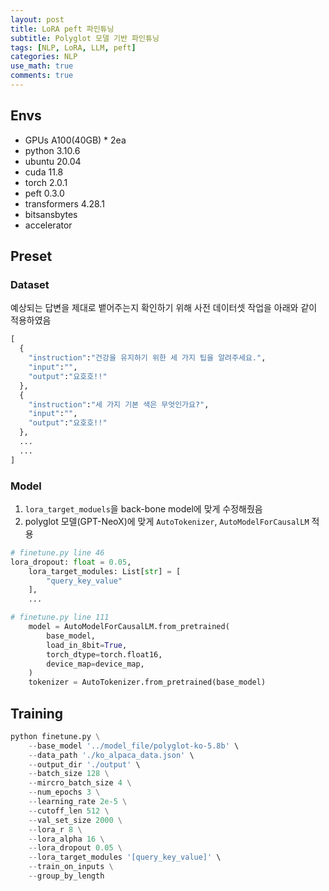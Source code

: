 ```yaml
---
layout: post
title: LoRA peft 파인튜닝
subtitle: Polyglot 모델 기반 파인튜닝
tags: [NLP, LoRA, LLM, peft]
categories: NLP
use_math: true
comments: true
---
```


## Envs
- GPUs A100(40GB) * 2ea
- python 3.10.6
- ubuntu 20.04
- cuda 11.8
- torch 2.0.1
- peft 0.3.0
- transformers 4.28.1
- bitsansbytes
- accelerator

## Preset

### Dataset

예상되는 답변을 제대로 뱉어주는지 확인하기 위해 사전 데이터셋 작업을 아래와 같이 적용하였음

```python
[
  {
    "instruction":"건강을 유지하기 위한 세 가지 팁을 알려주세요.",
    "input":"",
    "output":"요호호!!"
  },
  {
    "instruction":"세 가지 기본 색은 무엇인가요?",
    "input":"",
    "output":"요호호!!"
  },
  ...
  ...
]
```

### Model

1. `lora_target_moduels`을 back-bone model에 맞게 수정해줬음
2. polyglot 모델(GPT-NeoX)에 맞게 `AutoTokenizer`, `AutoModelForCausalLM` 적용

```python
# finetune.py line 46
lora_dropout: float = 0.05,
    lora_target_modules: List[str] = [
        "query_key_value"
    ],
    ...

# finetune.py line 111
    model = AutoModelForCausalLM.from_pretrained(
        base_model,
        load_in_8bit=True,
        torch_dtype=torch.float16,
        device_map=device_map,
    )
    tokenizer = AutoTokenizer.from_pretrained(base_model)
```

## Training

```python
python finetune.py \
    --base_model '../model_file/polyglot-ko-5.8b' \
    --data_path './ko_alpaca_data.json' \
    --output_dir './output' \
    --batch_size 128 \
    --mircro_batch_size 4 \
    --num_epochs 3 \
    --learning_rate 2e-5 \
    --cutoff_len 512 \
    --val_set_size 2000 \
    --lora_r 8 \
    --lora_alpha 16 \
    --lora_dropout 0.05 \
    --lora_target_modules '[query_key_value]' \
    --train_on_inputs \
    --group_by_length
```